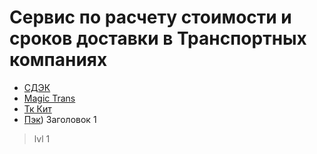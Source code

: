 # Сервис по расчету стоимости и сроков доставки в Транспортных компаниях
+ [СДЭК](https://www.cdek.ru/ru)
+ [Magic Trans]([https://www.cdek.ru/ru](https://magic-trans.ru/))
+ [Тк Кит]([https://www.cdek.ru/ru](https://spare.tk-kit.com/))
+ [Пэк](https://pecom.ru/))
 Заголовок 1
> lvl 1

